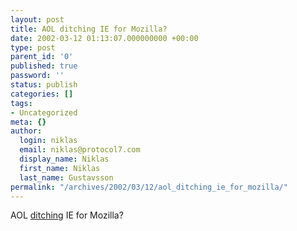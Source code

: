 ```yaml
---
layout: post
title: AOL ditching IE for Mozilla?
date: 2002-03-12 01:13:07.000000000 +00:00
type: post
parent_id: '0'
published: true
password: ''
status: publish
categories: []
tags:
- Uncategorized
meta: {}
author:
  login: niklas
  email: niklas@protocol7.com
  display_name: Niklas
  first_name: Niklas
  last_name: Gustavsson
permalink: "/archives/2002/03/12/aol_ditching_ie_for_mozilla/"
---
```

AOL [ditching](http://www.newsforge.com/article.pl?sid=02/03/08/1957252&mode=thread) IE for Mozilla?

